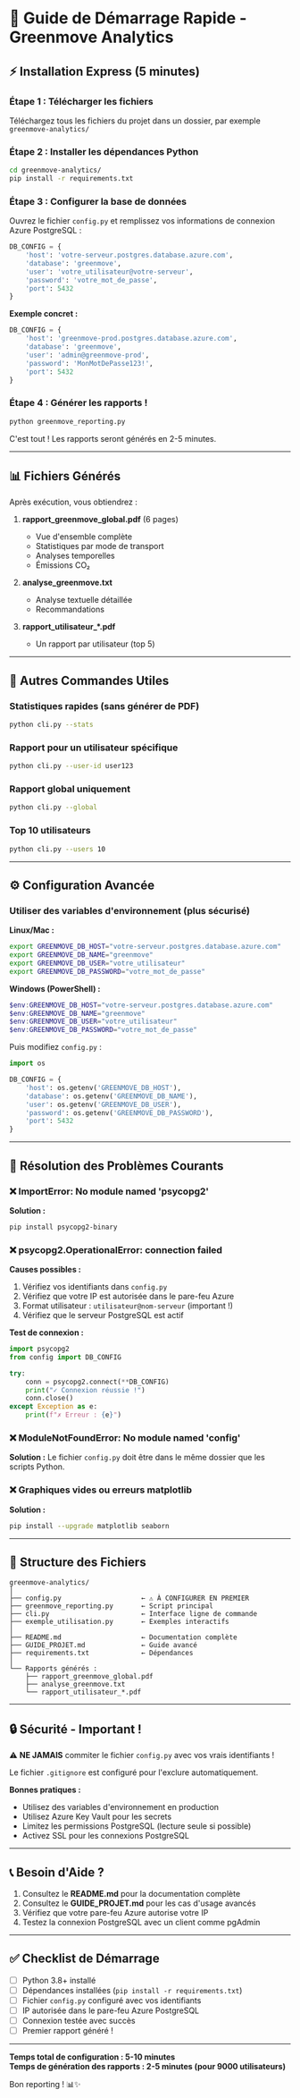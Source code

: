 # 🚀 Guide de Démarrage Rapide - Greenmove Analytics

## ⚡ Installation Express (5 minutes)

### Étape 1 : Télécharger les fichiers
Téléchargez tous les fichiers du projet dans un dossier, par exemple `greenmove-analytics/`

### Étape 2 : Installer les dépendances Python
```bash
cd greenmove-analytics/
pip install -r requirements.txt
```

### Étape 3 : Configurer la base de données

Ouvrez le fichier `config.py` et remplissez vos informations de connexion Azure PostgreSQL :

```python
DB_CONFIG = {
    'host': 'votre-serveur.postgres.database.azure.com',
    'database': 'greenmove',
    'user': 'votre_utilisateur@votre-serveur',
    'password': 'votre_mot_de_passe',
    'port': 5432
}
```

**Exemple concret :**
```python
DB_CONFIG = {
    'host': 'greenmove-prod.postgres.database.azure.com',
    'database': 'greenmove',
    'user': 'admin@greenmove-prod',
    'password': 'MonMotDePasse123!',
    'port': 5432
}
```

### Étape 4 : Générer les rapports !
```bash
python greenmove_reporting.py
```

C'est tout ! Les rapports seront générés en 2-5 minutes.

---

## 📊 Fichiers Générés

Après exécution, vous obtiendrez :

1. **rapport_greenmove_global.pdf** (6 pages)
   - Vue d'ensemble complète
   - Statistiques par mode de transport
   - Analyses temporelles
   - Émissions CO₂

2. **analyse_greenmove.txt**
   - Analyse textuelle détaillée
   - Recommandations

3. **rapport_utilisateur_*.pdf**
   - Un rapport par utilisateur (top 5)

---

## 🎯 Autres Commandes Utiles

### Statistiques rapides (sans générer de PDF)
```bash
python cli.py --stats
```

### Rapport pour un utilisateur spécifique
```bash
python cli.py --user-id user123
```

### Rapport global uniquement
```bash
python cli.py --global
```

### Top 10 utilisateurs
```bash
python cli.py --users 10
```

---

## ⚙️ Configuration Avancée

### Utiliser des variables d'environnement (plus sécurisé)

**Linux/Mac :**
```bash
export GREENMOVE_DB_HOST="votre-serveur.postgres.database.azure.com"
export GREENMOVE_DB_NAME="greenmove"
export GREENMOVE_DB_USER="votre_utilisateur"
export GREENMOVE_DB_PASSWORD="votre_mot_de_passe"
```

**Windows (PowerShell) :**
```powershell
$env:GREENMOVE_DB_HOST="votre-serveur.postgres.database.azure.com"
$env:GREENMOVE_DB_NAME="greenmove"
$env:GREENMOVE_DB_USER="votre_utilisateur"
$env:GREENMOVE_DB_PASSWORD="votre_mot_de_passe"
```

Puis modifiez `config.py` :
```python
import os

DB_CONFIG = {
    'host': os.getenv('GREENMOVE_DB_HOST'),
    'database': os.getenv('GREENMOVE_DB_NAME'),
    'user': os.getenv('GREENMOVE_DB_USER'),
    'password': os.getenv('GREENMOVE_DB_PASSWORD'),
    'port': 5432
}
```

---

## 🐛 Résolution des Problèmes Courants

### ❌ ImportError: No module named 'psycopg2'
**Solution :**
```bash
pip install psycopg2-binary
```

### ❌ psycopg2.OperationalError: connection failed
**Causes possibles :**
1. Vérifiez vos identifiants dans `config.py`
2. Vérifiez que votre IP est autorisée dans le pare-feu Azure
3. Format utilisateur : `utilisateur@nom-serveur` (important !)
4. Vérifiez que le serveur PostgreSQL est actif

**Test de connexion :**
```python
import psycopg2
from config import DB_CONFIG

try:
    conn = psycopg2.connect(**DB_CONFIG)
    print("✓ Connexion réussie !")
    conn.close()
except Exception as e:
    print(f"✗ Erreur : {e}")
```

### ❌ ModuleNotFoundError: No module named 'config'
**Solution :**
Le fichier `config.py` doit être dans le même dossier que les scripts Python.

### ❌ Graphiques vides ou erreurs matplotlib
**Solution :**
```bash
pip install --upgrade matplotlib seaborn
```

---

## 📁 Structure des Fichiers

```
greenmove-analytics/
│
├── config.py                    ← ⚠️ À CONFIGURER EN PREMIER
├── greenmove_reporting.py       ← Script principal
├── cli.py                       ← Interface ligne de commande
├── exemple_utilisation.py       ← Exemples interactifs
│
├── README.md                    ← Documentation complète
├── GUIDE_PROJET.md              ← Guide avancé
├── requirements.txt             ← Dépendances
│
└── Rapports générés :
    ├── rapport_greenmove_global.pdf
    ├── analyse_greenmove.txt
    └── rapport_utilisateur_*.pdf
```

---

## 🔒 Sécurité - Important !

⚠️ **NE JAMAIS** commiter le fichier `config.py` avec vos vrais identifiants !

Le fichier `.gitignore` est configuré pour l'exclure automatiquement.

**Bonnes pratiques :**
- Utilisez des variables d'environnement en production
- Utilisez Azure Key Vault pour les secrets
- Limitez les permissions PostgreSQL (lecture seule si possible)
- Activez SSL pour les connexions PostgreSQL

---

## 📞 Besoin d'Aide ?

1. Consultez le **README.md** pour la documentation complète
2. Consultez le **GUIDE_PROJET.md** pour les cas d'usage avancés
3. Vérifiez que votre pare-feu Azure autorise votre IP
4. Testez la connexion PostgreSQL avec un client comme pgAdmin

---

## ✅ Checklist de Démarrage

- [ ] Python 3.8+ installé
- [ ] Dépendances installées (`pip install -r requirements.txt`)
- [ ] Fichier `config.py` configuré avec vos identifiants
- [ ] IP autorisée dans le pare-feu Azure PostgreSQL
- [ ] Connexion testée avec succès
- [ ] Premier rapport généré !

---

**Temps total de configuration : 5-10 minutes**  
**Temps de génération des rapports : 2-5 minutes (pour 9000 utilisateurs)**

Bon reporting ! 📊✨
